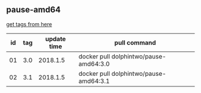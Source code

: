 ## pause-amd64
[get tags from here](https://console.cloud.google.com/gcr/images/google-containers/GLOBAL/pause-amd64?project=google-containers&gcrImageListsize=200)

|id|tag|update time|pull command|
|--|---|-----------|------------|
|01|3.0|2018.1.5|docker pull dolphintwo/pause-amd64:3.0|
|02|3.1|2018.1.5|docker pull dolphintwo/pause-amd64:3.1|